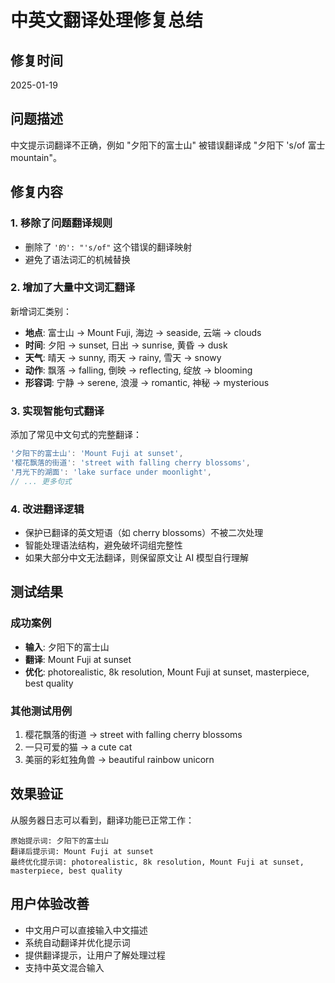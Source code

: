 # 中英文翻译处理修复总结

## 修复时间
2025-01-19

## 问题描述
中文提示词翻译不正确，例如 "夕阳下的富士山" 被错误翻译成 "夕阳下 's/of 富士 mountain"。

## 修复内容

### 1. 移除了问题翻译规则
- 删除了 `'的': "'s/of"` 这个错误的翻译映射
- 避免了语法词汇的机械替换

### 2. 增加了大量中文词汇翻译
新增词汇类别：
- **地点**: 富士山 → Mount Fuji, 海边 → seaside, 云端 → clouds
- **时间**: 夕阳 → sunset, 日出 → sunrise, 黄昏 → dusk
- **天气**: 晴天 → sunny, 雨天 → rainy, 雪天 → snowy
- **动作**: 飘落 → falling, 倒映 → reflecting, 绽放 → blooming
- **形容词**: 宁静 → serene, 浪漫 → romantic, 神秘 → mysterious

### 3. 实现智能句式翻译
添加了常见中文句式的完整翻译：
```javascript
'夕阳下的富士山': 'Mount Fuji at sunset',
'樱花飘落的街道': 'street with falling cherry blossoms',
'月光下的湖面': 'lake surface under moonlight',
// ... 更多句式
```

### 4. 改进翻译逻辑
- 保护已翻译的英文短语（如 cherry blossoms）不被二次处理
- 智能处理语法结构，避免破坏词组完整性
- 如果大部分中文无法翻译，则保留原文让 AI 模型自行理解

## 测试结果

### 成功案例
- **输入**: 夕阳下的富士山
- **翻译**: Mount Fuji at sunset
- **优化**: photorealistic, 8k resolution, Mount Fuji at sunset, masterpiece, best quality

### 其他测试用例
1. 樱花飘落的街道 → street with falling cherry blossoms
2. 一只可爱的猫 → a cute cat
3. 美丽的彩虹独角兽 → beautiful rainbow unicorn

## 效果验证
从服务器日志可以看到，翻译功能已正常工作：
```
原始提示词: 夕阳下的富士山
翻译后提示词: Mount Fuji at sunset
最终优化提示词: photorealistic, 8k resolution, Mount Fuji at sunset, masterpiece, best quality
```

## 用户体验改善
- 中文用户可以直接输入中文描述
- 系统自动翻译并优化提示词
- 提供翻译提示，让用户了解处理过程
- 支持中英文混合输入